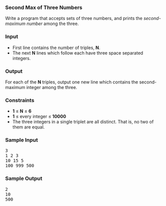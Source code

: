 <h3 class=" mathjax-support"> Second Max of Three Numbers </h3>
<section class="content-area small-8 columns pl0">
        <div class="problem-statement mathjax-support" id="problem-statement">
          
           
<p class=" mathjax-support">Write a program that accepts sets of three numbers, and prints the <em class=" mathjax-support">second-maximum number</em> among the three.
</p>

<h3 class=" mathjax-support">Input</h3>
<ul class=" mathjax-support">
<li class=" mathjax-support">First line contains the number of triples, <b class=" mathjax-support">N</b>.</li>
<li class=" mathjax-support">The next <b class=" mathjax-support">N</b> lines which follow each have three space separated integers.</li>
</ul>

<h3 class=" mathjax-support">Output</h3>
<p class=" mathjax-support">For each of the <b class=" mathjax-support">N</b> triples, output one new line which contains the second-maximum integer among the three.</p>

<h3 class=" mathjax-support">Constraints</h3>
<ul class=" mathjax-support">
<li class=" mathjax-support"><b class=" mathjax-support">1</b> ≤ <b class=" mathjax-support">N</b> ≤ <b class=" mathjax-support">6</b></li>
<li class=" mathjax-support"><b class=" mathjax-support">1</b> ≤ every integer ≤ <b class=" mathjax-support">10000</b></li>
<li class=" mathjax-support">The three integers in a single triplet are all distinct. That is, no two of them are equal.
</li></ul>




<h3 class=" mathjax-support">Sample Input</h3>
<pre class=" mathjax-support">3
1 2 3
10 15 5
100 999 500
</pre>
<h3 class=" mathjax-support">Sample Output</h3>
<pre class=" mathjax-support">2
10
500
</pre>

            
            
            
            
            
        

       
